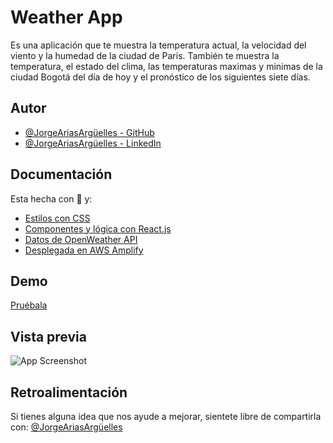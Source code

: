 
# Weather App

Es una aplicación que te muestra la temperatura actual, la velocidad del viento y la humedad de la ciudad de Paris.
También te muestra la temperatura, el estado del clima, las temperaturas maximas y minimas de la ciudad Bogotá del día de hoy y el pronóstico de los siguientes siete días.

## Autor

- [@JorgeAriasArgüelles - GitHub](https://github.com/jorgearguellles)
- [@JorgeAriasArgüelles - LinkedIn](https://www.linkedin.com/in/jorgeariasarguelles/)

  
## Documentación

Esta hecha con :green_heart: y:

* [Estilos con CSS](https://developer.mozilla.org/es/docs/Web/CSS)
* [Componentes y lógica con React.js](https://es.reactjs.org)
* [Datos de OpenWeather API](https://es.reactjs.org)
* [Desplegada en AWS Amplify](https://aws.amazon.com)

  
## Demo

[Pruébala](https://main.d32onoc11tul47.amplifyapp.com)

  
## Vista previa

![App Screenshot](https://github.com/jorgearguellles/weatherApp/blob/main/src/img/previewPAge.png)

 
 ## Retroalimentación

Si tienes alguna idea que nos ayude a mejorar, sientete libre de compartirla con: [@JorgeAriasArgüelles](https://www.linkedin.com/in/jorgeariasarguelles/)

  
  
  
  
